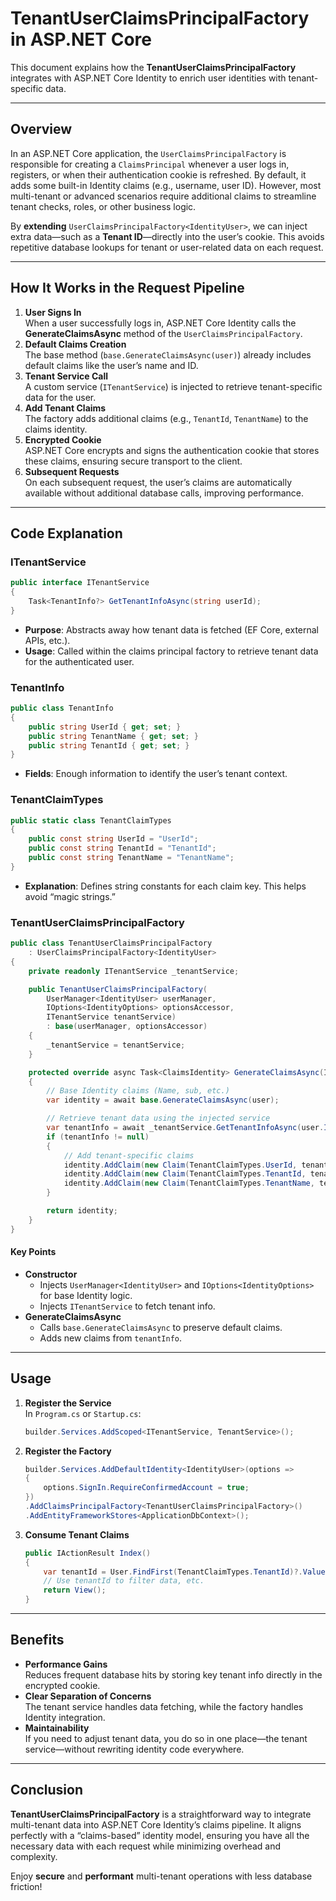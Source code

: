 # TenantUserClaimsPrincipalFactory in ASP.NET Core

This document explains how the **TenantUserClaimsPrincipalFactory** integrates with ASP.NET Core Identity to enrich user identities with tenant-specific data.

---

## Overview

In an ASP.NET Core application, the `UserClaimsPrincipalFactory` is responsible for creating a `ClaimsPrincipal` whenever a user logs in, registers, or when their authentication cookie is refreshed. By default, it adds some built-in Identity claims (e.g., username, user ID). However, most multi-tenant or advanced scenarios require additional claims to streamline tenant checks, roles, or other business logic.

By **extending** `UserClaimsPrincipalFactory<IdentityUser>`, we can inject extra data—such as a **Tenant ID**—directly into the user’s cookie. This avoids repetitive database lookups for tenant or user-related data on each request.

---

## How It Works in the Request Pipeline

1. **User Signs In**  
   When a user successfully logs in, ASP.NET Core Identity calls the **GenerateClaimsAsync** method of the `UserClaimsPrincipalFactory`.  
2. **Default Claims Creation**  
   The base method (`base.GenerateClaimsAsync(user)`) already includes default claims like the user’s name and ID.  
3. **Tenant Service Call**  
   A custom service (`ITenantService`) is injected to retrieve tenant-specific data for the user.  
4. **Add Tenant Claims**  
   The factory adds additional claims (e.g., `TenantId`, `TenantName`) to the claims identity.  
5. **Encrypted Cookie**  
   ASP.NET Core encrypts and signs the authentication cookie that stores these claims, ensuring secure transport to the client.  
6. **Subsequent Requests**  
   On each subsequent request, the user’s claims are automatically available without additional database calls, improving performance.

---

## Code Explanation

### ITenantService

```csharp
public interface ITenantService
{
    Task<TenantInfo?> GetTenantInfoAsync(string userId);
}
```
- **Purpose**: Abstracts away how tenant data is fetched (EF Core, external APIs, etc.).  
- **Usage**: Called within the claims principal factory to retrieve tenant data for the authenticated user.

### TenantInfo

```csharp
public class TenantInfo
{
    public string UserId { get; set; }
    public string TenantName { get; set; }
    public string TenantId { get; set; }
}
```
- **Fields**: Enough information to identify the user’s tenant context.

### TenantClaimTypes

```csharp
public static class TenantClaimTypes
{
    public const string UserId = "UserId";
    public const string TenantId = "TenantId";
    public const string TenantName = "TenantName";
}
```
- **Explanation**: Defines string constants for each claim key. This helps avoid “magic strings.”

### TenantUserClaimsPrincipalFactory

```csharp
public class TenantUserClaimsPrincipalFactory 
    : UserClaimsPrincipalFactory<IdentityUser>
{
    private readonly ITenantService _tenantService;

    public TenantUserClaimsPrincipalFactory(
        UserManager<IdentityUser> userManager,
        IOptions<IdentityOptions> optionsAccessor,
        ITenantService tenantService)
        : base(userManager, optionsAccessor)
    {
        _tenantService = tenantService;
    }

    protected override async Task<ClaimsIdentity> GenerateClaimsAsync(IdentityUser user)
    {
        // Base Identity claims (Name, sub, etc.)
        var identity = await base.GenerateClaimsAsync(user);

        // Retrieve tenant data using the injected service
        var tenantInfo = await _tenantService.GetTenantInfoAsync(user.Id);
        if (tenantInfo != null)
        {
            // Add tenant-specific claims
            identity.AddClaim(new Claim(TenantClaimTypes.UserId, tenantInfo.UserId ?? string.Empty));
            identity.AddClaim(new Claim(TenantClaimTypes.TenantId, tenantInfo.TenantId ?? string.Empty));
            identity.AddClaim(new Claim(TenantClaimTypes.TenantName, tenantInfo.TenantName ?? string.Empty));
        }

        return identity;
    }
}
```

#### Key Points
- **Constructor**  
  - Injects `UserManager<IdentityUser>` and `IOptions<IdentityOptions>` for base Identity logic.  
  - Injects `ITenantService` to fetch tenant info.  
- **GenerateClaimsAsync**  
  - Calls `base.GenerateClaimsAsync` to preserve default claims.  
  - Adds new claims from `tenantInfo`.

---

## Usage

1. **Register the Service**  
   In `Program.cs` or `Startup.cs`:  
   ```csharp
   builder.Services.AddScoped<ITenantService, TenantService>();
   ```

2. **Register the Factory**  
   ```csharp
   builder.Services.AddDefaultIdentity<IdentityUser>(options => 
   {
       options.SignIn.RequireConfirmedAccount = true;
   })
   .AddClaimsPrincipalFactory<TenantUserClaimsPrincipalFactory>()
   .AddEntityFrameworkStores<ApplicationDbContext>();
   ```

3. **Consume Tenant Claims**  
   ```csharp
   public IActionResult Index()
   {
       var tenantId = User.FindFirst(TenantClaimTypes.TenantId)?.Value;
       // Use tenantId to filter data, etc.
       return View();
   }
   ```

---

## Benefits

- **Performance Gains**  
  Reduces frequent database hits by storing key tenant info directly in the encrypted cookie.  
- **Clear Separation of Concerns**  
  The tenant service handles data fetching, while the factory handles Identity integration.  
- **Maintainability**  
  If you need to adjust tenant data, you do so in one place—the tenant service—without rewriting identity code everywhere.

---

## Conclusion

**TenantUserClaimsPrincipalFactory** is a straightforward way to integrate multi-tenant data into ASP.NET Core Identity’s claims pipeline. It aligns perfectly with a “claims-based” identity model, ensuring you have all the necessary data with each request while minimizing overhead and complexity.

Enjoy **secure** and **performant** multi-tenant operations with less database friction!
